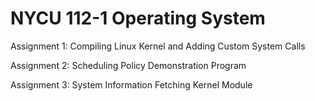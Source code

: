 # NYCU 112-1 Operating System

Assignment 1: Compiling Linux Kernel and Adding Custom System Calls

Assignment 2: Scheduling Policy Demonstration Program

Assignment 3: System Information Fetching Kernel Module
